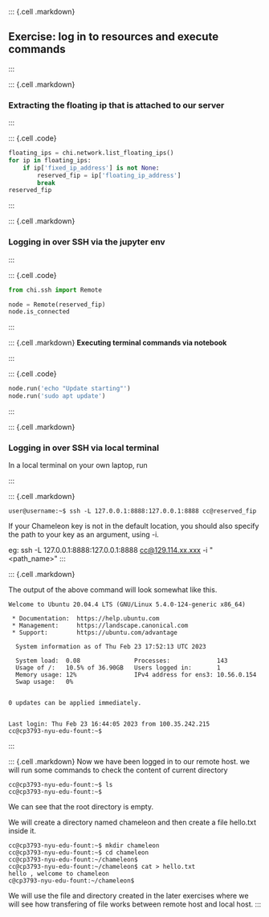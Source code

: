 
::: {.cell .markdown}
## Exercise: log in to resources and execute commands


:::

::: {.cell .markdown}
### Extracting the floating ip that is attached to our server


:::

::: {.cell .code}
```python
floating_ips = chi.network.list_floating_ips()
for ip in floating_ips:
    if ip['fixed_ip_address'] is not None:
        reserved_fip = ip['floating_ip_address']
        break
reserved_fip
```
:::

::: {.cell .markdown}
### Logging in over SSH via the jupyter env


:::

::: {.cell .code}
```python
from chi.ssh import Remote

node = Remote(reserved_fip)
node.is_connected
```
:::

::: {.cell .markdown}
**Executing terminal commands via notebook**


:::


::: {.cell .code}
```python
node.run('echo "Update starting"')
node.run('sudo apt update')
```
:::



::: {.cell .markdown}
### Logging in over SSH via local terminal
In a local terminal on your own laptop, run

:::

::: {.cell .markdown}
```shell
user@username:~$ ssh -L 127.0.0.1:8888:127.0.0.1:8888 cc@reserved_fip
```
If your Chameleon key is not in the default location, you should also specify the path to your key as an argument, using -i.

eg: ssh -L 127.0.0.1:8888:127.0.0.1:8888 cc@129.114.xx.xxx -i "<path_name>"
:::

::: {.cell .markdown}

The output of the above command will look somewhat like this.
```shell
Welcome to Ubuntu 20.04.4 LTS (GNU/Linux 5.4.0-124-generic x86_64)

 * Documentation:  https://help.ubuntu.com
 * Management:     https://landscape.canonical.com
 * Support:        https://ubuntu.com/advantage

  System information as of Thu Feb 23 17:52:13 UTC 2023

  System load:  0.08               Processes:             143
  Usage of /:   10.5% of 36.90GB   Users logged in:       1
  Memory usage: 12%                IPv4 address for ens3: 10.56.0.154
  Swap usage:   0%


0 updates can be applied immediately.


Last login: Thu Feb 23 16:44:05 2023 from 100.35.242.215
cc@cp3793-nyu-edu-fount:~$

```
:::

::: {.cell .markdown}
Now we have been logged in to our remote host.
we will run some commands to check the content of current directory

```shell
cc@cp3793-nyu-edu-fount:~$ ls
cc@cp3793-nyu-edu-fount:~$ 
```

We can see that the root directory is empty.

We will create a directory named chameleon and then create a file hello.txt inside it.

```shell
cc@cp3793-nyu-edu-fount:~$ mkdir chameleon
cc@cp3793-nyu-edu-fount:~$ cd chameleon
cc@cp3793-nyu-edu-fount:~/chameleon$ 
cc@cp3793-nyu-edu-fount:~/chameleon$ cat > hello.txt
hello , welcome to chameleon
c@cp3793-nyu-edu-fount:~/chameleon$ 
```
We will use the file and directory created in the later exercises where we will see how transfering of file works between remote host and local host.
::: 
